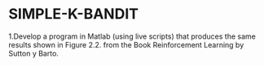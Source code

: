 # SIMPLE-K-BANDIT
1.Develop a program in Matlab (using live scripts) that produces the same results shown in Figure 2.2. from  the Book Reinforcement Learning by Sutton y Barto. 
